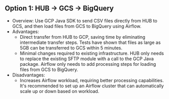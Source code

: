 ## Option 1: HUB -> GCS -> BigQuery

- Overview: Use GCP Java SDK to send CSV files directly from HUB to GCS, and then load files from GCS to BigQuery using Airflow.
- Advantages:
  - Direct transfer from HUB to GCP, saving time by eliminating intermediate transfer steps. Tests have shown that files as large as 5GB can be transferred to GCS within 5 minutes.
  - Minimal changes required to existing infrastructure. HUB only needs to replace the existing SFTP module with a call to the GCP Java package. Airflow only needs to add processing steps for loading files from GCS to BigQuery.
- Disadvantages:
  - Increases Airflow workload, requiring better processing capabilities. It's recommended to set up an Airflow cluster that can automatically scale up or down based on workload.


  
